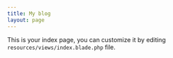 ```yaml
---
title: My blog
layout: page
---
```


This is your index page, you can customize it by editing `resources/views/index.blade.php` file.
